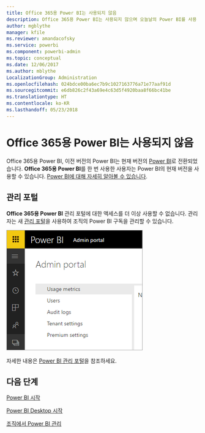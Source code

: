 ```yaml
---
title: Office 365용 Power BI는 사용되지 않음
description: Office 365용 Power BI는 사용되지 않으며 오늘날의 Power BI를 사용 및 관리하는 방법을 알아봅니다.
author: mgblythe
manager: kfile
ms.reviewer: amandacofsky
ms.service: powerbi
ms.component: powerbi-admin
ms.topic: conceptual
ms.date: 12/06/2017
ms.author: mblythe
LocalizationGroup: Administration
ms.openlocfilehash: 024bdce00ba6ec7b9c1027163776a71e77aaf91d
ms.sourcegitcommit: e6db826c2f43a69e4c63d5f4920baa8f66bc41be
ms.translationtype: HT
ms.contentlocale: ko-KR
ms.lasthandoff: 05/23/2018
---
```

# <a name="power-bi-for-office-365-is-retired"></a>Office 365용 Power BI는 사용되지 않음
Office 365용 Power BI, 이전 버전의 Power BI는 현재 버전의 [Power BI](https://powerbi.microsoft.com)로 전환되었습니다. **Office 365용 Power BI**를 한 번 사용한 사용자는 Power BI의 현재 버전을 사용할 수 있습니다. [Power BI에 대해 자세히 알아볼 수 있습니다](service-get-started.md).

## <a name="the-admin-portal"></a>관리 포털
**Office 365용 Power BI** 관리 포털에 대한 액세스를 더 이상 사용할 수 없습니다. 관리자는 새 [관리 포털](https://app.powerbi.com/admin-portal)을 사용하여 조직의 Power BI 구독을 관리할 수 있습니다.

![](media/service-admin-o365portal-retired/powerbi-admin-landing-page.png)

자세한 내용은 [Power BI 관리 포털](service-admin-portal.md)을 참조하세요.

## <a name="next-steps"></a>다음 단계
[Power BI 시작](service-get-started.md)

[Power BI Desktop 시작](desktop-getting-started.md)

[조직에서 Power BI 관리](service-admin-administering-power-bi-in-your-organization.md)
